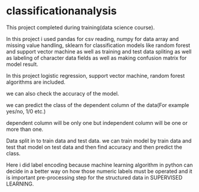 # classificationanalysis

This project completed during training(data science course).

In this project i used pandas for csv reading, numpy for data array and missing value handling, sklearn for classification models like random forest and support vector machine as
 well as training and test data spliting as well as labeling of character data fields as well as making confusion matrix for model result.
 
In this project logistic regression, support vector machine, random forest algorithms are included.

we can also check the accuracy of the model.

we can predict the class of the dependent column of the data(For example yes/no, 1/0 etc.)

dependent column will be only one but independent column will be one or more than one.

Data split in to train data and test data. we can train model by train data and test that model on test data and then find accuracy and then predict the class.

Here i did label encoding because machine learning algorithm in python can decide in a better way on how those numeric labels must be operated and it is important pre-processing
step for the structured data in SUPERVISED LEARNING.
